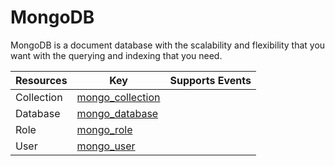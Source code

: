 MongoDB
=======
MongoDB is a document database with the scalability and flexibility that you want with the querying and indexing that you need.

| **Resources** | **Key**                                   | **Supports Events** |
| ------------- | ----------------------------------------- | ------------------- |
| Collection    | [mongo\_collection](mongo\_collection.md) |                     |
| Database      | [mongo\_database](mongo\_database.md)     |                     |
| Role          | [mongo\_role](mongo\_role.md)             |                     |
| User          | [mongo\_user](mongo\_user.md)             |                     |
